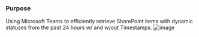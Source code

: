 ### Purpose
 Using Microsoft Teams to efficiently retrieve SharePoint items with dynamic statuses from the past 24 hours w/ and w/out Timestamps.
![image](https://github.com/user-attachments/assets/0587c7fa-e7fd-469b-86f4-fbaaa16c3507)
